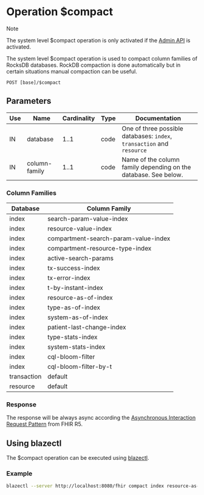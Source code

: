 # Operation \$compact

> [!NOTE]
> The system level \$compact operation is only activated if the [Admin API](./admin.md) is activated.

The system level \$compact operation is used to compact column families of RocksDB databases. RockDB compaction is done automatically but in certain situations manual compaction can be useful.

```
POST [base]/$compact
```

## Parameters

| Use | Name          | Cardinality | Type | Documentation                                                          |
|-----|---------------|-------------|------|------------------------------------------------------------------------|
| IN  | database      | 1..1        | code | One of three possible databases: `index`, `transaction` and `resource` |
| IN  | column-family | 1..1        | code | Name of the column family depending on the database. See below.        |

### Column Families

| Database    | Column Family                        |
|-------------|--------------------------------------|
| index       | search-param-value-index             |
| index       | resource-value-index                 |
| index       | compartment-search-param-value-index |
| index       | compartment-resource-type-index      |
| index       | active-search-params                 |
| index       | tx-success-index                     |
| index       | tx-error-index                       |
| index       | t-by-instant-index                   |
| index       | resource-as-of-index                 |
| index       | type-as-of-index                     |
| index       | system-as-of-index                   |
| index       | patient-last-change-index            |
| index       | type-stats-index                     |
| index       | system-stats-index                   |
| index       | cql-bloom-filter                     |
| index       | cql-bloom-filter-by-t                |
| transaction | default                              |
| resource    | default                              |

### Response

The response will be always async according the [Asynchronous Interaction Request Pattern][2] from FHIR R5.

## Using blazectl

The \$compact operation can be executed using [blazectl][1].

### Example

```sh
blazectl --server http://localhost:8080/fhir compact index resource-as-of-index
```

[1]: <https://github.com/samply/blazectl>
[2]: <http://hl7.org/fhir/R5/async-bundle.html>
